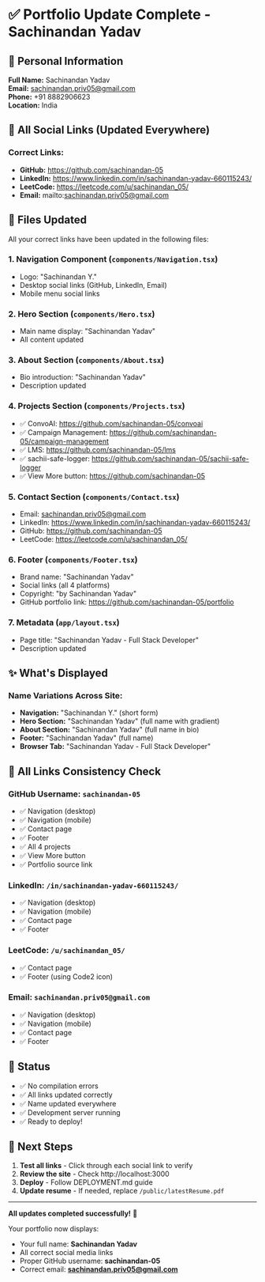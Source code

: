 # ✅ Portfolio Update Complete - Sachinandan Yadav

## 👤 Personal Information

**Full Name:** Sachinandan Yadav  
**Email:** sachinandan.priv05@gmail.com  
**Phone:** +91 8882906623  
**Location:** India

## 🔗 All Social Links (Updated Everywhere)

### Correct Links:
- **GitHub:** https://github.com/sachinandan-05
- **LinkedIn:** https://www.linkedin.com/in/sachinandan-yadav-660115243/
- **LeetCode:** https://leetcode.com/u/sachinandan_05/
- **Email:** mailto:sachinandan.priv05@gmail.com

## 📁 Files Updated

All your correct links have been updated in the following files:

### 1. **Navigation Component** (`components/Navigation.tsx`)
   - Logo: "Sachinandan Y."
   - Desktop social links (GitHub, LinkedIn, Email)
   - Mobile menu social links

### 2. **Hero Section** (`components/Hero.tsx`)
   - Main name display: "Sachinandan Yadav"
   - All content updated

### 3. **About Section** (`components/About.tsx`)
   - Bio introduction: "Sachinandan Yadav"
   - Description updated

### 4. **Projects Section** (`components/Projects.tsx`)
   - ✅ ConvoAI: https://github.com/sachinandan-05/convoai
   - ✅ Campaign Management: https://github.com/sachinandan-05/campaign-management
   - ✅ LMS: https://github.com/sachinandan-05/lms
   - ✅ sachii-safe-logger: https://github.com/sachinandan-05/sachii-safe-logger
   - ✅ View More button: https://github.com/sachinandan-05

### 5. **Contact Section** (`components/Contact.tsx`)
   - Email: sachinandan.priv05@gmail.com
   - LinkedIn: https://www.linkedin.com/in/sachinandan-yadav-660115243/
   - GitHub: https://github.com/sachinandan-05
   - LeetCode: https://leetcode.com/u/sachinandan_05/

### 6. **Footer** (`components/Footer.tsx`)
   - Brand name: "Sachinandan Yadav"
   - Social links (all 4 platforms)
   - Copyright: "by Sachinandan Yadav"
   - GitHub portfolio link: https://github.com/sachinandan-05/portfolio

### 7. **Metadata** (`app/layout.tsx`)
   - Page title: "Sachinandan Yadav - Full Stack Developer"
   - Description updated

## ✨ What's Displayed

### Name Variations Across Site:
- **Navigation:** "Sachinandan Y." (short form)
- **Hero Section:** "Sachinandan Yadav" (full name with gradient)
- **About Section:** "Sachinandan Yadav" (full name in bio)
- **Footer:** "Sachinandan Yadav" (full name)
- **Browser Tab:** "Sachinandan Yadav - Full Stack Developer"

## 🎯 All Links Consistency Check

### GitHub Username: `sachinandan-05`
- ✅ Navigation (desktop)
- ✅ Navigation (mobile)
- ✅ Contact page
- ✅ Footer
- ✅ All 4 projects
- ✅ View More button
- ✅ Portfolio source link

### LinkedIn: `/in/sachinandan-yadav-660115243/`
- ✅ Navigation (desktop)
- ✅ Navigation (mobile)
- ✅ Contact page
- ✅ Footer

### LeetCode: `/u/sachinandan_05/`
- ✅ Contact page
- ✅ Footer (using Code2 icon)

### Email: `sachinandan.priv05@gmail.com`
- ✅ Navigation (desktop)
- ✅ Navigation (mobile)
- ✅ Contact page
- ✅ Footer

## 🚀 Status

- ✅ No compilation errors
- ✅ All links updated correctly
- ✅ Name updated everywhere
- ✅ Development server running
- ✅ Ready to deploy!

## 📝 Next Steps

1. **Test all links** - Click through each social link to verify
2. **Review the site** - Check http://localhost:3000
3. **Deploy** - Follow DEPLOYMENT.md guide
4. **Update resume** - If needed, replace `/public/latestResume.pdf`

---

**All updates completed successfully!** 🎉

Your portfolio now displays:
- Your full name: **Sachinandan Yadav**
- All correct social media links
- Proper GitHub username: **sachinandan-05**
- Correct email: **sachinandan.priv05@gmail.com**
